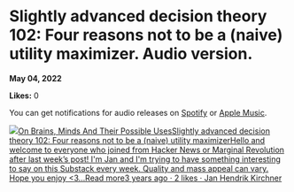 # Slightly advanced decision theory 102: Four reasons not to be a (naive) utility maximizer. Audio version.

**May 04, 2022**

**Likes:** 0

You can get notifications for audio releases on [Spotify](https://open.spotify.com/show/6vHVA4oHPEnt3AqJF6WB64) or [Apple Music](https://podcasts.apple.com/us/podcast/on-brains-minds-and-their-possible-uses/id1617525316).

[![](https://substackcdn.com/image/fetch/w_56,c_limit,f_auto,q_auto:good,fl_progressive:steep/https%3A%2F%2Fbucketeer-e05bbc84-baa3-437e-9518-adb32be77984.s3.amazonaws.com%2Fpublic%2Fimages%2F3c853a3b-98b1-478d-b392-7c3bd57af339_1280x1280.png)On Brains, Minds And Their Possible UsesSlightly advanced decision theory 102: Four reasons not to be a (naive) utility maximizerHello and welcome to everyone who joined from Hacker News or Marginal Revolution after last week’s post! I'm Jan and I'm trying to have something interesting to say on this Substack every week. Quality and mass appeal can vary. Hope you enjoy <3…Read more3 years ago · 2 likes · Jan Hendrik Kirchner](https://universalprior.substack.com/p/slightly-advanced-decision-theory?utm_source=substack&utm_campaign=post_embed&utm_medium=web)
